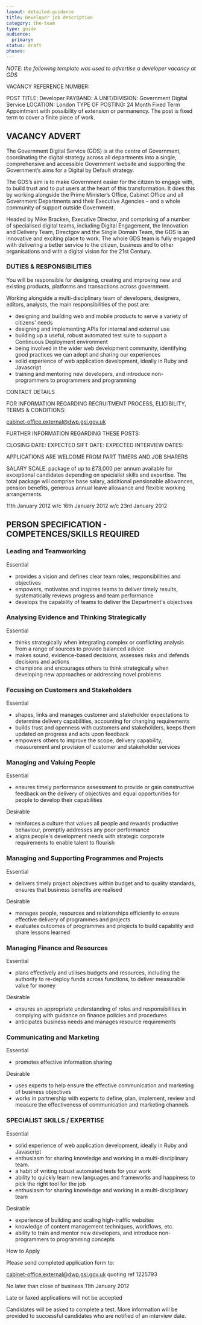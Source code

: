 ```yaml
---
layout: detailed-guidance
title: Developer job description
category: the-team
type: guide
audience:
  primary:
status: draft
phases:
---
```


*NOTE: the following template was used to advertise a developer vacancy at GDS*

VACANCY REFERENCE NUMBER:

POST TITLE:              Developer
PAYBAND:                 A
UNIT/DIVISION:           Government Digital Service
LOCATION:                London
TYPE OF POSTING:         24 Month Fixed Term Appointment with possibility of extension or permanency. The post is fixed term to cover a finite piece of work.


## VACANCY ADVERT

The Government Digital Service (GDS) is at the centre of Government, coordinating the digital
strategy across all departments into a single, comprehensive and accessible Government
website and supporting the Government’s aims for a Digital by Default strategy.

The GDS’s aim is to make Government easier for the citizen to engage with, to build trust and
to put users at the heart of this transformation. It does this by working alongside the Prime
Minister’s Office, Cabinet Office and all Government Departments and their Executive Agencies
– and a whole community of support outside Government.

Headed by Mike Bracken, Executive Director, and comprising of a number of specialised digital
teams, including Digital Engagement, the Innovation and Delivery Team, Directgov and the
Single Domain Team, the GDS is an innovative and exciting place to work. The whole GDS
team is fully engaged with delivering a better service to the citizen, business and to other
organisations and with a digital vision for the 21st Century.

### DUTIES & RESPONSIBILITIES

You will be responsible for designing, creating and improving new and existing products, platforms and transactions across government.

Working alongside a multi-disciplinary team of developers, designers, editors, analysts, the main responsibilities of the post are:
* designing and building web and mobile products to serve a variety of citizens' needs
* designing and implementing APIs for internal and external use
* building up a useful, robust automated test suite to support a Continuous Deployment environment
* being involved in the wider web development community, identifying good practices we can adopt and sharing our experiences
* solid experience of web application development, ideally in Ruby and Javascript
* training and mentoring new developers, and introduce non-programmers to programmers and programming

CONTACT DETAILS

FOR INFORMATION REGARDING RECRUITMENT PROCESS, ELIGIBILITY, TERMS & CONDITIONS:

cabinet-office.external@dwp.gsi.gov.uk

FURTHER INFORMATION REGARDING THESE POSTS:

CLOSING DATE:
EXPECTED SIFT DATE:
EXPECTED INTERVIEW DATES:

APPLICATIONS ARE WELCOME FROM PART TIMERS AND JOB SHARERS

SALARY SCALE: package of up to £73,000 per annum available for exceptional candidates depending on specialist skills and expertise. The total package will comprise base salary, additional pensionable allowances, pension
benefits, generous annual leave allowance and flexible working arrangements.

11th January 2012
w/c 16th January 2012
w/c 23rd January 2012

## PERSON SPECIFICATION - COMPETENCES/SKILLS REQUIRED

### Leading and Teamworking

Essential
* provides a vision and defines clear team roles, responsibilities and objectives
* empowers, motivates and inspires teams to deliver timely results, systematically reviews progress and team performance
* develops the capability of teams to deliver the Department's objectives

### Analysing Evidence and Thinking Strategically

Essential
* thinks strategically when integrating complex or conflicting analysis from a range of sources to provide balanced advice
* makes sound, evidence-based decisions, assesses risks and defends decisions and actions
* champions and encourages others to think strategically when developing new approaches or addressing novel problems

### Focusing on Customers and Stakeholders

Essential
* shapes, links and manages customer and stakeholder expectations to determine delivery capabilities, accounting for changing requirements
* builds trust and openness with customers and stakeholders, keeps them updated on progress and acts upon feedback
* empowers others to improve the scope, delivery capability, measurement and provision of customer and stakeholder services

### Managing and Valuing People

Essential
* ensures timely performance assessment to provide or gain constructive feedback on the delivery of objectives and equal opportunities for people to develop their capabilities

Desirable
* reinforces a culture that values all people and rewards productive behaviour, promptly addresses any poor performance
* aligns people's development needs with strategic corporate requirements to enable talent to flourish

### Managing and Supporting Programmes and Projects

Essential
* delivers timely project objectives within budget and to quality standards, ensures that business benefits are realised

Desirable
* manages people, resources and relationships efficiently to ensure effective delivery of programmes and projects
* evaluates outcomes of programmes and projects to build capability and share lessons learned

### Managing Finance and Resources

Essential 
* plans effectively and utilises budgets and resources, including the authority to re-deploy funds across functions, to deliver measurable value for money

Desirable
* ensures an appropriate understanding of roles and responsibilities in complying with guidance on finance policies and procedures
* anticipates business needs and manages resource requirements

### Communicating and Marketing

Essential
* promotes effective information sharing

Desirable
* uses experts to help ensure the effective communication and marketing of business objectives
* works in partnership with experts to define, plan, implement, review and measure the effectiveness of communication and marketing channels

### SPECIALIST SKILLS / EXPERTISE

Essential
* solid experience of web application development, ideally in Ruby and Javascript
* enthusiasm for sharing knowledge and working in a multi-disciplinary team.
* a habit of writing robust automated tests for your work
* ability to quickly learn new languages and frameworks and happiness to pick the right tool for the job
* enthusiasm for sharing knowledge and working in a multi-disciplinary team

Desirable
* experience of building and scaling high-traffic websites
* knowledge of content management techniques, workflows, etc.
* ability to train and mentor new developers, and introduce non-programmers to programming concepts

How to Apply

Please send completed application form to:

cabinet-office.external@dwp.gsi.gov.uk quoting ref 1225793

No later than close of business 11th January 2012

Late or faxed applications will not be accepted

Candidates will be asked to complete a test. More information will be provided to successful
candidates who are notified of an interview date.

